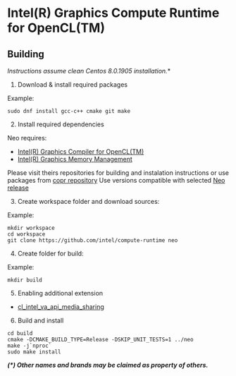 # Intel(R) Graphics Compute Runtime for OpenCL(TM)

## Building

*Instructions assume clean Centos 8.0.1905 installation.**

1. Download & install required packages

Example:

```shell
sudo dnf install gcc-c++ cmake git make
```

2. Install required dependencies

Neo requires:
- [Intel(R) Graphics Compiler for OpenCL(TM)](https://github.com/intel/intel-graphics-compiler)
- [Intel(R) Graphics Memory Management](https://github.com/intel/gmmlib)

Please visit theirs repositories for building and instalation instructions or use packages from 
[copr repository](https://copr.fedorainfracloud.org/coprs/jdanecki/intel-opencl)
Use versions compatible with selected [Neo release](https://github.com/intel/compute-runtime/releases)

3. Create workspace folder and download sources:

Example:

```shell
mkdir workspace
cd workspace
git clone https://github.com/intel/compute-runtime neo
```

4. Create folder for build: 

Example:

```shell
mkdir build
```

5. Enabling additional extension

* [cl_intel_va_api_media_sharing](https://github.com/intel/compute-runtime/blob/master/documentation/cl_intel_va_api_media_sharing.md)

6. Build and install

```shell
cd build
cmake -DCMAKE_BUILD_TYPE=Release -DSKIP_UNIT_TESTS=1 ../neo
make -j`nproc`
sudo make install
```

___(*) Other names and brands may be claimed as property of others.___

